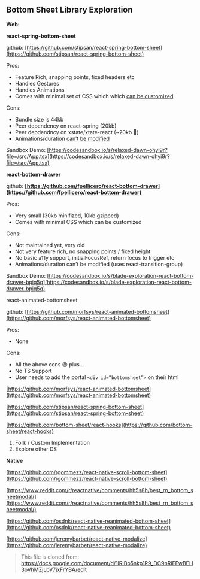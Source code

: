 ## Bottom Sheet Library Exploration

**Web:**

**react-spring-bottom-sheet**

github: [https://github.com/stipsan/react-spring-bottom-sheet](https://github.com/stipsan/react-spring-bottom-sheet)

Pros:

- Feature Rich, snapping points, fixed headers etc
- Handles Gestures
- Handles Animations
- Comes with minimal set of CSS which which [can be customized](https://github.com/stipsan/react-spring-bottom-sheet#customizing-the-css)

Cons:

- Bundle size is 44kb
- Peer dependency on react-spring (20kb)
- Peer depdendncy on xstate/xtate-react (~20kb 🤦)
- Animations/duration [can’t be modified](https://github.com/stipsan/react-spring-bottom-sheet/issues/151#issuecomment-1368631716)

Sandbox Demo: [https://codesandbox.io/s/relaxed-dawn-ohyi9r?file=/src/App.tsx](https://codesandbox.io/s/relaxed-dawn-ohyi9r?file=/src/App.tsx)

**react-bottom-drawer**

github: **[https://github.com/fpellicero/react-bottom-drawer](https://github.com/fpellicero/react-bottom-drawer)**

Pros:

- Very small (30kb minifized, 10kb gzipped)
- Comes with minimal CSS which can be customized

Cons:

- Not maintained yet, very old
- Not very feature rich, no snapping points / fixed height
- No basic a11y support, initialFocusRef, return focus to trigger etc
- Animations/duration can’t be modified (uses react-transition-group)

Sandbox Demo: [https://codesandbox.io/s/blade-exploration-react-bottom-drawer-bpiq5q](https://codesandbox.io/s/blade-exploration-react-bottom-drawer-bpiq5q)

react-animated-bottomsheet

github: [https://github.com/morfsys/react-animated-bottomsheet](https://github.com/morfsys/react-animated-bottomsheet)

Pros:

- None

Cons:

- All the above cons 😆 plus…
- No TS Support
- User needs to add the portal `<div id=”bottomsheet”>` on their html

[https://github.com/morfsys/react-animated-bottomsheet](https://github.com/morfsys/react-animated-bottomsheet)

[https://github.com/stipsan/react-spring-bottom-sheet](https://github.com/stipsan/react-spring-bottom-sheet)

[https://github.com/bottom-sheet/react-hooks](https://github.com/bottom-sheet/react-hooks)

1. Fork / Custom Implementation
2. Explore other DS

**Native**

[https://github.com/rgommezz/react-native-scroll-bottom-sheet](https://github.com/rgommezz/react-native-scroll-bottom-sheet)

[https://www.reddit.com/r/reactnative/comments/hh5s8h/best_rn_bottom_sheetmodal/](https://www.reddit.com/r/reactnative/comments/hh5s8h/best_rn_bottom_sheetmodal/)

[https://github.com/osdnk/react-native-reanimated-bottom-sheet](https://github.com/osdnk/react-native-reanimated-bottom-sheet)

[https://github.com/jeremybarbet/react-native-modalize](https://github.com/jeremybarbet/react-native-modalize)


> This file is cloned from: https://docs.google.com/document/d/1lRIBo5nkp1R9_DC9nRiFFwBEH3oVhMZjLbV7jxFrYBA/edit
